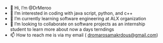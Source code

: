 - 👋 Hi, I’m @DrMeroo
- 👀 I’m interested in coding with java script, python, and c++
- 🌱 I’m currently learning software engineering at ALX organization
- 💞️ I’m looking to collaborate on software projects as an internship student to learn more about now a days terndings
- 📫 How to reach me is via my email ( dromarosamakrdous@gmail.com)

<!---
DrMeroo/DrMeroo is a ✨ special ✨ repository because its `README.md` (this file) appears on your GitHub profile.
You can click the Preview link to take a look at your changes.
--->
